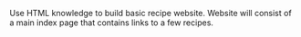 Use HTML knowledge to build basic recipe website. Website will consist of a main index page that contains links to a few recipes.  